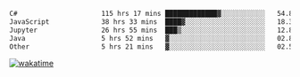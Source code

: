 <!--START_SECTION:waka-->

```txt
C#                     115 hrs 17 mins █████████████▓░░░░░░░░░░░   54.86 %
JavaScript             38 hrs 33 mins  ████▓░░░░░░░░░░░░░░░░░░░░   18.35 %
Jupyter                26 hrs 55 mins  ███▒░░░░░░░░░░░░░░░░░░░░░   12.81 %
Java                   5 hrs 52 mins   ▓░░░░░░░░░░░░░░░░░░░░░░░░   02.80 %
Other                  5 hrs 21 mins   ▓░░░░░░░░░░░░░░░░░░░░░░░░   02.55 %
```

<!--END_SECTION:waka-->
[![wakatime](https://wakatime.com/badge/user/6c2f442e-41b4-42e3-bc06-d5d8203ad1da.svg)](https://wakatime.com/@6c2f442e-41b4-42e3-bc06-d5d8203ad1da)
